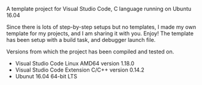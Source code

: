 A template project for Visual Studio Code, C language running on Ubuntu 16.04

Since there is lots of step-by-step setups but no templates, I made my own template for my projects, and I am sharing it with you. Enjoy!
The template has been setup with a build task, and debugger launch file.

Versions from which the project has been compiled and tested on.

- Visual Studio Code Linux AMD64 version 1.18.0
- Visual Studio Code Extension C/C++ version 0.14.2
- Ubunut 16.04 64-bit LTS





